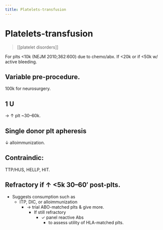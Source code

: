 ```yaml
---
title: Platelets-transfusion
---
```

# Platelets-transfusion

> [[platelet disorders]]

For plts <10k (NEJM 2010;362:600) due to chemo/abx.
If <20k or if <50k w/ active bleeding.

## Variable pre-procedure.
100k for neurosurgery.

## 1 U
→ ↑ plt ~30–60k.

## Single donor plt apheresis
↓ alloimmunization.

## Contraindic:
TTP/HUS, HELLP, HIT.

## Refractory if ↑ <5k 30–60′ post-plts.
* Suggests consumption such as
	* ITP, DIC, or alloimmunization
		* → trial ABO-matched plts & give more.
			* If still refractory
				* ✓ panel reactive Abs
					* to assess utility of HLA-matched plts.
